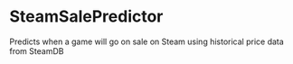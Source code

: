 # SteamSalePredictor
Predicts when a game will go on sale on Steam using historical price data from SteamDB
